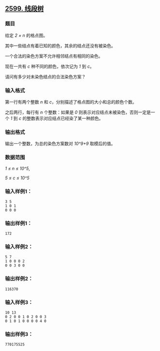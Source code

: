 ## [2599. 线段树](https://www.acwing.com/problem/content/2601/)

### 题目

给定 *2 × n* 的格点图。

其中一些结点有着已知的颜色，其余的结点还没有被染色。

一个合法的染色方案不允许相邻结点有相同的染色。

现在一共有 *c* 种不同的颜色，依次记为 *1* 到 *c*。

请问有多少对未染色结点的合法染色方案？

### 输入格式

第一行有两个整数 *n* 和 *c*，分别描述了格点图的大小和总的颜色个数。

之后两行，每行有 *n* 个整数：如果是 *0* 则表示对应结点未被染色，否则一定是一个 *1* 到 *c* 的整数表示对应结点已经染了某一种颜色。

### 输出格式

输出一个整数，为总的染色方案数对 *10^9+9* 取模后的值。

### 数据范围

*1 ≤ n ≤ 10^5*,

*5 ≤ c ≤ 10^5*

### 输入样例1：

```
3 5
1 0 1
0 0 0
```

### 输出样例1：

```
172
```

### 输入样例2：

```
5 7
1 0 0 0 2
0 0 3 0 0
```

### 输出样例2：

```
116370
```

### 输入样例3：

```
10 13
0 2 0 0 1 0 2 0 0 3
0 1 0 1 0 0 0 0 4 0
```

### 输出样例3：

```
770175525
```
